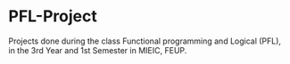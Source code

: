 # PFL-Project
Projects done during the class Functional programming and Logical (PFL), in the 3rd Year and 1st Semester in MIEIC, FEUP.
